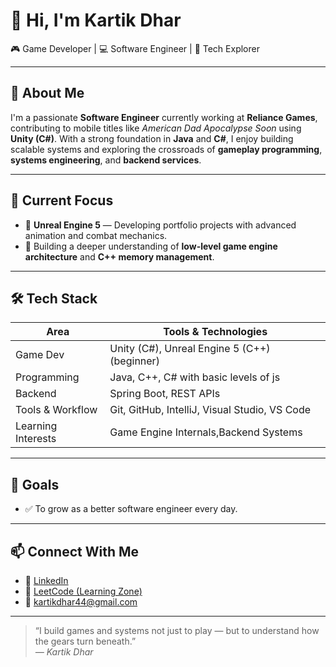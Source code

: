 # 👋 Hi, I'm Kartik Dhar

🎮 Game Developer | 💻 Software Engineer | 🚀 Tech Explorer

---

## 🧠 About Me

I'm a passionate **Software Engineer** currently working at **Reliance Games**, contributing to mobile titles like *American Dad Apocalypse Soon* using **Unity (C#)**. With a strong foundation in **Java** and **C#**, I enjoy building scalable systems and exploring the crossroads of **gameplay programming**, **systems engineering**, and **backend services**.


---

## 💼 Current Focus

- 🔧 **Unreal Engine 5** — Developing portfolio projects with advanced animation and combat mechanics.
- 🧪 Building a deeper understanding of **low-level game engine architecture** and **C++ memory management**.

---

## 🛠️ Tech Stack

| Area                 | Tools & Technologies                                   |
|----------------------|--------------------------------------------------------|
| Game Dev             | Unity (C#), Unreal Engine 5 (C++) (beginner)          |
| Programming          | Java, C++, C#  with basic levels of js                |
| Backend              | Spring Boot, REST APIs                                |
| Tools & Workflow     | Git, GitHub, IntelliJ, Visual Studio, VS Code         |
| Learning Interests   | Game Engine Internals,Backend Systems                 |

---

## 🎯 Goals

- ✅ To grow as a better software engineer every day.

---

## 📫 Connect With Me

- 🔗 [LinkedIn](https://www.linkedin.com/in/dharkartik/)
- 🐍 [LeetCode (Learning Zone)](https://leetcode.com/u/kartikdhar44/)
- 📧 kartikdhar44@gmail.com

---

> “I build games and systems not just to play — but to understand how the gears turn beneath.”  
> *— Kartik Dhar*
